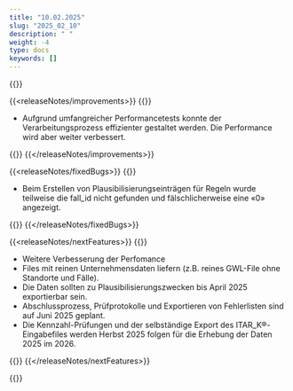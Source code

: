 ```yaml
---
title: "10.02.2025" 
slug: "2025_02_10" 
description: " "
weight: -4
type: docs
keywords: []
---
```


{{<releaseNotes responsible="Stefan Neubert">}}

{{<releaseNotes/improvements>}}
{{<markdown>}}

- Aufgrund umfangreicher Performancetests konnte der Verarbeitungsprozess effizienter gestaltet werden. Die Performance wird aber weiter verbessert.

{{</markdown>}}
{{</releaseNotes/improvements>}}

{{<releaseNotes/fixedBugs>}}
{{<markdown>}}

- Beim Erstellen von Plausibilisierungseinträgen für Regeln wurde teilweise die fall_id nicht gefunden und fälschlicherweise eine «0» angezeigt.

{{</markdown>}}
{{</releaseNotes/fixedBugs>}}

{{<releaseNotes/nextFeatures>}}
{{<markdown>}}

- Weitere Verbesserung der Perfomance
- Files mit reinen Unternehmensdaten liefern (z.B. reines GWL-File ohne Standorte und Fälle).
- Die Daten sollten zu Plausibilisierungszwecken bis April 2025 exportierbar sein.
- Abschlussprozess, Prüfprotokolle und Exportieren von Fehlerlisten sind auf Juni 2025 geplant.
- Die Kennzahl-Prüfungen und der selbständige Export des ITAR_K®-Eingabefiles werden Herbst 2025 folgen für die Erhebung der Daten 2025 im 2026.

{{</markdown>}}
{{</releaseNotes/nextFeatures>}}

{{</releaseNotes>}}

